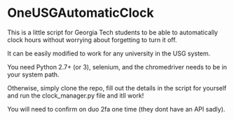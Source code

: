 # OneUSGAutomaticClock
This is a little script for Georgia Tech students to be able to automatically clock hours without worrying about forgetting to turn it off.

It can be easily modified to work for any university in the USG system. 

You need Python 2.7+ (or 3), selenium, and the chromedriver needs to be in your system path.

Otherwise, simply clone the repo, fill out the details in the script for yourself and run the clock_manager.py file and itll work!

You will need to confirm on duo 2fa one time (they dont have an API sadly).

